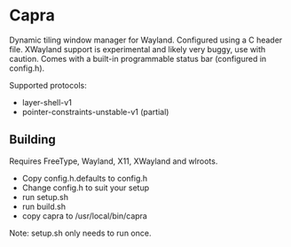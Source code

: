 # Capra
Dynamic tiling window manager for Wayland. Configured using a C header file. 
XWayland support is experimental and likely very buggy, use with caution.
Comes with a built-in programmable status bar (configured in config.h).

Supported protocols:
- layer-shell-v1
- pointer-constraints-unstable-v1 (partial)

## Building
Requires FreeType, Wayland, X11, XWayland and wlroots.

- Copy config.h.defaults to config.h
- Change config.h to suit your setup
- run setup.sh
- run build.sh
- copy capra to /usr/local/bin/capra

Note: setup.sh only needs to run once.

